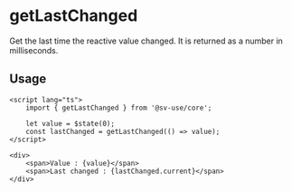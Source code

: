 # getLastChanged

Get the last time the reactive value changed. It is returned as a number in milliseconds.

## Usage

```svelte
<script lang="ts">
	import { getLastChanged } from '@sv-use/core';

	let value = $state(0);
	const lastChanged = getLastChanged(() => value);
</script>

<div>
	<span>Value : {value}</span>
	<span>Last changed : {lastChanged.current}</span>
</div>
```
